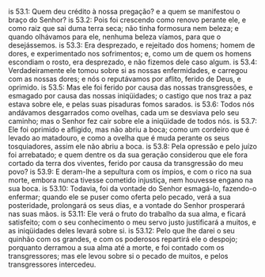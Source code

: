 is 53.1: Quem deu crédito à nossa pregação? e a quem se manifestou o braço do Senhor?
is 53.2: Pois foi crescendo como renovo perante ele, e como raiz que sai duma terra seca; não tinha formosura nem beleza; e quando olhávamos para ele, nenhuma beleza víamos, para que o desejássemos.
is 53.3: Era desprezado, e rejeitado dos homens; homem de dores, e experimentado nos sofrimentos; e, como um de quem os homens escondiam o rosto, era desprezado, e não fizemos dele caso algum.
is 53.4: Verdadeiramente ele tomou sobre si as nossas enfermidades, e carregou com as nossas dores; e nós o reputávamos por aflito, ferido de Deus, e oprimido.
is 53.5: Mas ele foi ferido por causa das nossas transgressões, e esmagado por causa das nossas iniqüidades; o castigo que nos traz a paz estava sobre ele, e pelas suas pisaduras fomos sarados.
is 53.6: Todos nós andávamos desgarrados como ovelhas, cada um se desviava pelo seu caminho; mas o Senhor fez cair sobre ele a iniqüidade de todos nós.
is 53.7: Ele foi oprimido e afligido, mas não abriu a boca; como um cordeiro que é levado ao matadouro, e como a ovelha que é muda perante os seus tosquiadores, assim ele não abriu a boca.
is 53.8: Pela opressão e pelo juízo foi arrebatado; e quem dentre os da sua geração considerou que ele fora cortado da terra dos viventes, ferido por causa da transgressão do meu povo?
is 53.9: E deram-lhe a sepultura com os ímpios, e com o rico na sua morte, embora nunca tivesse cometido injustiça, nem houvesse engano na sua boca.
is 53.10: Todavia, foi da vontade do Senhor esmagá-lo, fazendo-o enfermar; quando ele se puser como oferta pelo pecado, verá a sua posteridade, prolongará os seus dias, e a vontade do Senhor prosperará nas suas mãos.
is 53.11: Ele verá o fruto do trabalho da sua alma, e ficará satisfeito; com o seu conhecimento o meu servo justo justificará a muitos, e as iniqüidades deles levará sobre si.
is 53.12: Pelo que lhe darei o seu quinhão com os grandes, e com os poderosos repartirá ele o despojo; porquanto derramou a sua alma até a morte, e foi contado com os transgressores; mas ele levou sobre si o pecado de muitos, e pelos transgressores intercedeu.
